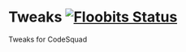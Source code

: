 # Tweaks [![Floobits Status](https://floobits.com/FromDerik/CodeSquad.svg)](https://floobits.com/FromDerik/CodeSquad/redirect)

Tweaks for CodeSquad
